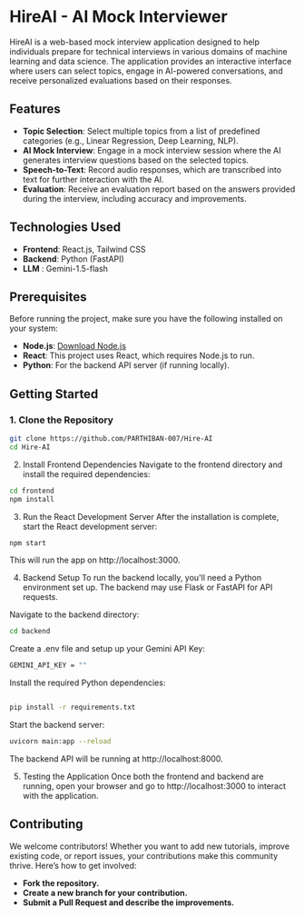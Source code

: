 # HireAI - AI Mock Interviewer

HireAI is a web-based mock interview application designed to help individuals prepare for technical interviews in various domains of machine learning and data science. The application provides an interactive interface where users can select topics, engage in AI-powered conversations, and receive personalized evaluations based on their responses.

## Features

- **Topic Selection**: Select multiple topics from a list of predefined categories (e.g., Linear Regression, Deep Learning, NLP).
- **AI Mock Interview**: Engage in a mock interview session where the AI generates interview questions based on the selected topics.
- **Speech-to-Text**: Record audio responses, which are transcribed into text for further interaction with the AI.
- **Evaluation**: Receive an evaluation report based on the answers provided during the interview, including accuracy and improvements.

## Technologies Used

- **Frontend**: React.js, Tailwind CSS
- **Backend**: Python (FastAPI)
- **LLM** : Gemini-1.5-flash


## Prerequisites

Before running the project, make sure you have the following installed on your system:

- **Node.js**: [Download Node.js](https://nodejs.org/)
- **React**: This project uses React, which requires Node.js to run.
- **Python**: For the backend API server (if running locally).

## Getting Started

### 1. Clone the Repository

```bash
git clone https://github.com/PARTHIBAN-007/Hire-AI
cd Hire-AI
```

2. Install Frontend Dependencies
Navigate to the frontend directory and install the required dependencies:
```bash
cd frontend
npm install
```
3. Run the React Development Server
After the installation is complete, start the React development server:
```bash
npm start
```
This will run the app on http://localhost:3000.

4. Backend Setup 
To run the backend locally, you'll need a Python environment set up. The backend may use Flask or FastAPI for API requests.

Navigate to the backend directory:
```bash
cd backend
```
Create a .env file and setup up your Gemini API Key:
```bash
GEMINI_API_KEY = ""
```
Install the required Python dependencies:
```bash

pip install -r requirements.txt
```
Start the backend server:
```bash
uvicorn main:app --reload
```
The backend API will be running at http://localhost:8000.

5. Testing the Application
Once both the frontend and backend are running, open your browser and go to http://localhost:3000 to interact with the application.



## Contributing

We welcome contributors! Whether you want to add new tutorials, improve existing code, or report issues, your contributions make this community thrive. Here’s how to get involved:
- **Fork the repository.**
- **Create a new branch for your contribution.**
- **Submit a Pull Request and describe the improvements.**

